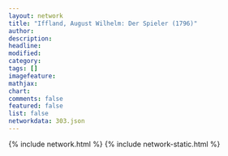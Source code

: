 ```yaml
---
layout: network
title: "Iffland, August Wilhelm: Der Spieler (1796)"
author:
description:
headline:
modified:
category:
tags: []
imagefeature: 
mathjax: 
chart: 
comments: false
featured: false
list: false
networkdata: 303.json
---
```

{% include network.html %}
{% include network-static.html %}
